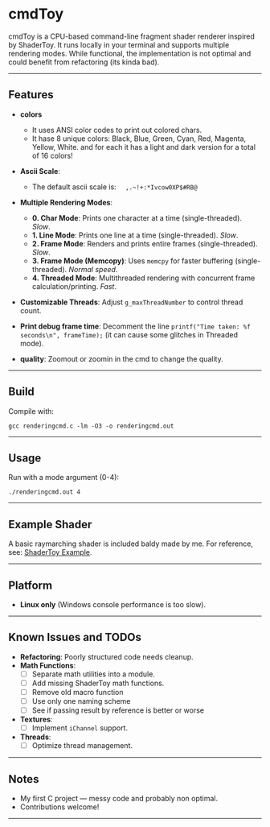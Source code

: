 # cmdToy

cmdToy is a CPU-based command-line fragment shader renderer inspired by ShaderToy. It runs locally in your terminal and supports multiple rendering modes. While functional, the implementation is not optimal and could benefit from refactoring (its kinda bad).
 
---

## Features
- **colors**
  - It uses ANSI color codes to print out colored chars.
  - It hase 8 unique colors: Black, Blue, Green, Cyan, Red, Magenta, Yellow, White. and for each it has a light and dark version for a total of 16 colors!

- **Ascii Scale**:
  - The default ascii scale is: `  ,.~!+:*Ivcow0XP$#RB@`

- **Multiple Rendering Modes**:
  - **0. Char Mode**: Prints one character at a time (single-threaded). *Slow*.
  - **1. Line Mode**: Prints one line at a time (single-threaded). *Slow*.
  - **2. Frame Mode**: Renders and prints entire frames (single-threaded). *Slow*.
  - **3. Frame Mode (Memcopy)**: Uses `memcpy` for faster buffering (single-threaded). *Normal speed*.
  - **4. Threaded Mode**: Multithreaded rendering with concurrent frame calculation/printing. *Fast*.

- **Customizable Threads**: Adjust `g_maxThreadNumber` to control thread count.
- **Print debug frame time**: Decomment the line `printf("Time taken: %f seconds\n", frameTime);` (it can cause some glitches in Threaded mode).

- **quality**: Zoomout or zoomin in the cmd to change the quality.
---

## Build

Compile with:

    gcc renderingcmd.c -lm -O3 -o renderingcmd.out

---

## Usage

Run with a mode argument (0-4):

    ./renderingcmd.out 4

---

## Example Shader

A basic raymarching shader is included baldy made by me. For reference, see: [ShaderToy Example](https://www.shadertoy.com/view/X3GGzD).

---

## Platform

- **Linux only** (Windows console performance is too slow).

---

## Known Issues and TODOs

- **Refactoring**: Poorly structured code needs cleanup.
- **Math Functions**:
  - [ ] Separate math utilities into a module.
  - [ ] Add missing ShaderToy math functions.
  - [ ] Remove old macro function
  - [ ] Use only one naming scheme
  - [ ] See if passing result by reference is better or worse
- **Textures**:
  - [ ] Implement `iChannel` support.
- **Threads**:
  - [ ] Optimize thread management.

---

## Notes

- My first C project — messy code and probably non optimal.
- Contributions welcome!

---
